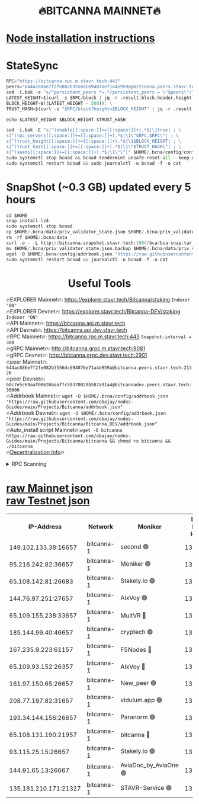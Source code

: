 <h1 align="center"> 🔥BITCANNA MAINNET🔥</h1>


[Node installation instructions](https://github.com/obajay/nodes-Guides/tree/main/Projects/Bitcanna)
=

# StateSync
```python
RPC="https://bitcanna.rpc.m.stavr.tech:443"
peers="644ac886e7f2fe082b3556dc694076e71a4e959a@bitcanna.peers.stavr.tech:21326"
sed -i.bak -e "s/^persistent_peers *=.*/persistent_peers = \"$peers\"/" $HOME/.bcna/config/config.toml
LATEST_HEIGHT=$(curl -s $RPC/block | jq -r .result.block.header.height); \
BLOCK_HEIGHT=$((LATEST_HEIGHT - 500)); \
TRUST_HASH=$(curl -s "$RPC/block?height=$BLOCK_HEIGHT" | jq -r .result.block_id.hash)

echo $LATEST_HEIGHT $BLOCK_HEIGHT $TRUST_HASH

sed -i.bak -E "s|^(enable[[:space:]]+=[[:space:]]+).*$|\1true| ; \
s|^(rpc_servers[[:space:]]+=[[:space:]]+).*$|\1\"$RPC,$RPC\"| ; \
s|^(trust_height[[:space:]]+=[[:space:]]+).*$|\1$BLOCK_HEIGHT| ; \
s|^(trust_hash[[:space:]]+=[[:space:]]+).*$|\1\"$TRUST_HASH\"| ; \
s|^(seeds[[:space:]]+=[[:space:]]+).*$|\1\"\"|" $HOME/.bcna/config/config.toml
sudo systemctl stop bcnad && bcnad tendermint unsafe-reset-all --keep-addr-book
sudo systemctl restart bcnad && sudo journalctl -u bcnad -f -o cat
```
# SnapShot (~0.3 GB) updated every 5 hours
```python
cd $HOME
snap install lz4
sudo systemctl stop bcnad
cp $HOME/.bcna/data/priv_validator_state.json $HOME/.bcna/priv_validator_state.json.backup
rm -rf $HOME/.bcna/data
curl -o - -L http://bitcanna.snapshot.stavr.tech:1004/bca/bca-snap.tar.lz4 | lz4 -c -d - | tar -x -C $HOME/.bcna --strip-components 2
mv $HOME/.bcna/priv_validator_state.json.backup $HOME/.bcna/data/priv_validator_state.json
wget -O $HOME/.bcna/config/addrbook.json "https://raw.githubusercontent.com/obajay/nodes-Guides/main/Projects/Bitcanna/addrbook.json"
sudo systemctl restart bcnad && journalctl -u bcnad -f -o cat
```

 <h1 align="center"> Useful Tools</h1>

🔥EXPLORER Mainnet🔥:    https://explorer.stavr.tech/Bitcanna/staking          `Indexer "ON"` \
🔥EXPLORER Devnet🔥:     https://explorer.stavr.tech/Bitcanna-DEV/staking     `Indexer "ON"` \
🔥API Mainnet🔥:         https://bitcanna.api.m.stavr.tech \
🔥API Devnet🔥:          https://bitcanna.api.dev.stavr.tech \
🔥RPC Mainnet🔥:         https://bitcanna.rpc.m.stavr.tech:443         `Snapshot-interval = 300` \
🔥gRPC Mainnet🔥:        http://bitcanna.grpc.m.stavr.tech:9081 \
🔥gRPC Devnet🔥:         http://bitcanna.grpc.dev.stavr.tech:2901 \
🔥peer Mainnet🔥:        `644ac886e7f2fe082b3556dc694076e71a4e959a@bitcanna.peers.stavr.tech:21326` \
🔥peer Devnet🔥:         `b0c7e5c69aaf00626baaf7c59370029b587a91a4@bitcannadev.peers.stavr.tech:30006` \
🔥Addrbook Mainnet🔥:    ```wget -O $HOME/.bcna/config/addrbook.json "https://raw.githubusercontent.com/obajay/nodes-Guides/main/Projects/Bitcanna/addrbook.json"``` \
🔥Addrbook Devnet🔥:    ```wget -O $HOME/.bcna/config/addrbook.json "https://raw.githubusercontent.com/obajay/nodes-Guides/main/Projects/Bitcanna/Bitcanna_DEV/addrbook.json"``` \
🔥Auto_install script Mainnet🔥:```wget -O bitcanna https://raw.githubusercontent.com/obajay/nodes-Guides/main/Projects/Bitcanna/bitcanna && chmod +x bitcanna && ./bitcanna``` \
🔥[Decentralization Info](https://github.com/obajay/StateSync-snapshots/tree/main/Projects/Bitcanna/Decentralization)🔥


<details>
<summary>RPC Scanning</summary>

<h2 align="center"> We scan nodes in real time every 4 hours. And we provide the final result of RPC endpoints.
We cannot influence the operation of these nodes in any way. </h2>


```python
If Voting Power is higher than 0 --> then the Node is a validator of the network and may be subject to attack and be a potential threat to the chain.
```
```python
We marked such validators with a red symbol
```

</details>

[raw Mainnet json](https://rpc-check.bcam.stavr.tech/bcam/rpc-bcam-result.json) \
[raw Testnet json](https://github.com/obajay/StateSync-snapshots/tree/main/Projects/Bitcanna/Rpc-Check-Testnet)
=



<table><tr><th>IP-Address</th><th>Network</th><th>Moniker</th><th>Latest Block Height</th><th>Earliest Block Height</th><th>Catching Up</th><th>Tx Index</th><th>Voting Power</th><th>Scan Time</th></tr><tr><td>149.102.133.38:16657</td><td>bitcanna-1</td><td>second 🟢</td><td>13020348</td><td>1</td><td>False</td><td>on</td><td>0</td><td>2024-03-15T10:15:52.495488078UTC</td></tr><tr><td>95.216.242.82:36657</td><td>bitcanna-1</td><td>Moniker 🟢</td><td>13020337</td><td>5776907</td><td>False</td><td>on</td><td>0</td><td>2024-03-15T10:14:49.094238903UTC</td></tr><tr><td>65.108.142.81:26683</td><td>bitcanna-1</td><td>Stakely.io 🟢</td><td>13020341</td><td>6152001</td><td>False</td><td>on</td><td>0</td><td>2024-03-15T10:15:12.321488898UTC</td></tr><tr><td>144.76.97.251:27657</td><td>bitcanna-1</td><td>AlxVoy 🟢</td><td>13020346</td><td>8805201</td><td>False</td><td>on</td><td>0</td><td>2024-03-15T10:15:41.939099306UTC</td></tr><tr><td>65.109.155.238:33657</td><td>bitcanna-1</td><td>MultVR 🔴</td><td>13020343</td><td>9933415</td><td>False</td><td>on</td><td>352329</td><td>2024-03-15T10:15:19.869935795UTC</td></tr><tr><td>185.144.99.40:46657</td><td>bitcanna-1</td><td>cryptech 🟢</td><td>13020337</td><td>11528001</td><td>False</td><td>on</td><td>0</td><td>2024-03-15T10:14:44.697418753UTC</td></tr><tr><td>167.235.9.223:61157</td><td>bitcanna-1</td><td>F5Nodes 🔴</td><td>13020343</td><td>12084001</td><td>False</td><td>on</td><td>570</td><td>2024-03-15T10:15:22.129517111UTC</td></tr><tr><td>65.109.93.152:26357</td><td>bitcanna-1</td><td>AlxVoy 🔴</td><td>13020348</td><td>12109301</td><td>False</td><td>on</td><td>1391929</td><td>2024-03-15T10:15:53.025056210UTC</td></tr><tr><td>161.97.150.65:26657</td><td>bitcanna-1</td><td>New_peer 🟢</td><td>13020341</td><td>12254001</td><td>False</td><td>on</td><td>0</td><td>2024-03-15T10:15:12.603406678UTC</td></tr><tr><td>208.77.197.82:31657</td><td>bitcanna-1</td><td>vidulum.app 🟢</td><td>13020342</td><td>12386934</td><td>False</td><td>on</td><td>0</td><td>2024-03-15T10:15:15.386975692UTC</td></tr><tr><td>193.34.144.156:26657</td><td>bitcanna-1</td><td>Paranorm 🟢</td><td>13020344</td><td>12697701</td><td>False</td><td>on</td><td>0</td><td>2024-03-15T10:15:28.801502328UTC</td></tr><tr><td>65.108.131.190:21957</td><td>bitcanna-1</td><td>bitcanna 🔴</td><td>13020344</td><td>12920344</td><td>False</td><td>on</td><td>419860</td><td>2024-03-15T10:15:26.518007854UTC</td></tr><tr><td>93.115.25.15:26657</td><td>bitcanna-1</td><td>Stakely.io 🟢</td><td>13020341</td><td>13004569</td><td>False</td><td>on</td><td>0</td><td>2024-03-15T10:15:07.930040177UTC</td></tr><tr><td>144.91.65.13:26667</td><td>bitcanna-1</td><td>AviaDoc_by_AviaOne 🟢</td><td>13020344</td><td>13013401</td><td>False</td><td>on</td><td>0</td><td>2024-03-15T10:15:37.350974187UTC</td></tr><tr><td>135.181.210.171:21327</td><td>bitcanna-1</td><td>STAVR-Service 🟢</td><td>13020346</td><td>13019901</td><td>False</td><td>on</td><td>0</td><td>2024-03-15T10:15:41.720998142UTC</td></tr></table>
